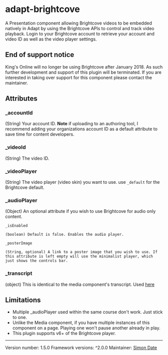 adapt-brightcove
===============================

A Presentation component allowing Brightcove videos to be embedded natively in Adapt by using the Brightcove APIs to control and track video playback. Login to your Brightcove account to retrieve your account and video ID as well as the video player settings.


## End of support notice

King's Online will no longer be using Brightcove after January 2018. As such further development and support of this plugin will be terminated. If you are interested in taking over support for this component please contact the maintainer.

## Attributes

### _accountId

(String) Your account ID. **Note** if uploading to an authoring tool, I recommend adding your organizations account ID as a default attribute to save time for content developers.

### _videoId

(String) The video ID.

### _videoPlayer

(String) The video player (video skin) you want to use. use `_default` for the Brightcove default.

### _audioPlayer

(Object) An optional attribute if you wish to use Brightcove for audio only content.

    _isEnabled

    (boolean) Default is false. Enables the audio player.

    _posterImage

    (String, optional) A link to a poster image that you wish to use. If this attribute is left empty will use the minimalist player, which just shows the controls bar.

### _transcript

(object) This is identical to the media component's transcript. Used [here](https://github.com/adaptlearning/adapt-contrib-media/#settings-overview)

## Limitations

*   Multiple _audioPlayer used within the same course don't work. Just stick to one.
*   Unlike the Media component, if you have multiple instances of this component on a page. Playing one won't pause another already in play.
*   This plugin supports v6+ of the Brightcove player.

---

Version number: 1.5.0
Framework versions: ^2.0.0
Maintainer: <a href='mailto:simon.date@kcl.ac.uk'>Simon Date</a>
